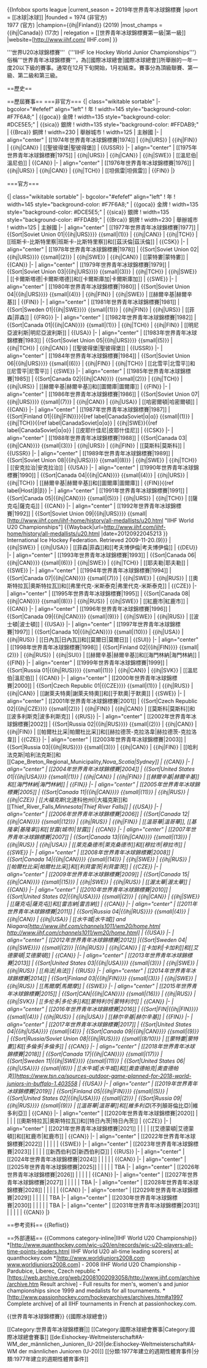 {{Infobox sports league
|current_season = 2019年世界青年冰球錦標賽
|sport = [[冰球|冰球]]
|founded = 1974 (非官方)<br/>1977 (官方)
|champion={{ihj|Finland}} (2019) <!-- When listing new champion, please also update the History paragraph, re number of gold medals and yr. -->
|most_champs = {{ihj|Canada}} (17次)
| relegation = [[世界青年冰球錦標賽第一級|第一級]]
|website=[http://www.iihf.com/ IIHF.com]
}}

'''世界U20冰球錦標賽'''（'''IIHF Ice Hockey World Junior Championships'''）俗稱'''世界青年冰球錦標賽'''，為[[國際冰球總會|國際冰球總會]]所舉辦的一年一度20以下級的賽事。通常在12月下旬開始，1月初結束。賽事分為頂級聯賽、第一級、第二級和第三級。

==歷史==

==歷屆賽事==
===非官方===
{| class="wikitable sortable"
|- bgcolor="#efefef" align="left"
! 年
! width=145 style="background-color: #F7F6A8;" | {{goca}} 金牌
! width=135 style="background-color: #DCE5E5;" | {{sica}} 銀牌
! width=135 style="background-color: #FFDAB9;" | {{Brca}} 銅牌
! width=230 | 舉辦城市
! width=125 | 主辦國
|-
| align="center" | [[1974年世界青年冰球錦標賽|1974]]
| {{ihj|URS}}
| {{ihj|FIN}}
| {{ihj|CAN}}
| [[聖彼得堡|聖彼得堡]]
| {{USSR}}
|-
| align="center" | [[1975年世界青年冰球錦標賽|1975]]
| {{ihj|URS}}
| {{ihj|CAN}}
| {{ihj|SWE}}
| [[溫尼伯|溫尼伯]]
| {{CAN}}
|-
| align="center" | [[1976年世界青年冰球錦標賽|1976]]
| {{ihj|URS}}
| {{ihj|CAN}}
| {{ihj|TCH}}
| [[坦佩雷|坦佩雷]]
| {{FIN}}
|}

===官方===

{| class="wikitable sortable"
|- bgcolor="#efefef" align="left"
! 年
! width=145 style="background-color: #F7F6A8;" | {{goca}} 金牌
! width=135 style="background-color: #DCE5E5;" | {{sica}} 銀牌
! width=135 style="background-color: #FFDAB9;" | {{Brca}} 銅牌
! width=230 | 舉辦城市
! width=125 | 主辦國
|-
| align="center" | [[1977年世界青年冰球錦標賽|1977]]
| {{Sort|Soviet Union 01|{{ihj|URS}}}} {{small|(1)}}
| {{ihj|CAN}}
| {{ihj|TCH}}
| [[班斯卡-比斯特里察|班斯卡-比斯特里察]]和[[茲沃倫|茲沃倫]]
| {{CSK}}
|-
| align="center" | [[1978年世界青年冰球錦標賽|1978]]
| {{Sort|Soviet Union 02|{{ihj|URS}}}} {{small|(2)}}
| {{ihj|SWE}}
| {{ihj|CAN}}
| [[蒙特婁|蒙特婁]]
| {{CAN}}
|-
| align="center" | [[1979年世界青年冰球錦標賽|1979]]
| {{Sort|Soviet Union 03|{{ihj|URS}}}} {{small|(3)}}
| {{ihj|TCH}}
| {{ihj|SWE}}
| [[卡爾斯塔德|卡爾斯塔德]]和[[卡爾斯庫加|卡爾斯庫加]]
| {{SWE}}
|-
| align="center" | [[1980年世界青年冰球錦標賽|1980]]
| {{Sort|Soviet Union 04|{{ihj|URS}}}} {{small|(4)}}
| {{ihj|FIN}}
| {{ihj|SWE}}
| [[赫爾辛基|赫爾辛基]]
| {{FIN}}
|-
| align="center" | [[1981年世界青年冰球錦標賽|1981]]
| {{Sort|Sweden 01|{{ihj|SWE}}}} {{small|(1)}}
| {{ihj|FIN}}
| {{ihj|URS}}
| [[菲森|菲森]]
| {{FRG}}
|-
| align="center" | [[1982年世界青年冰球錦標賽|1982]]
| {{Sort|Canada 01|{{ihj|CAN}}}} {{small|(1)}}
| {{ihj|TCH}}
| {{ihj|FIN}}
| [[明尼亞波利斯|明尼亞波利斯]]
| {{USA}}
|-
| align="center" | [[1983年世界青年冰球錦標賽|1983]]
| {{Sort|Soviet Union 05|{{ihj|URS}}}} {{small|(5)}}
| {{ihj|TCH}}
| {{ihj|CAN}}
| [[聖彼得堡|聖彼得堡]]
| {{USSR}}
|-
| align="center" | [[1984年世界青年冰球錦標賽|1984]]
| {{Sort|Soviet Union 06|{{ihj|URS}}}} {{small|(6)}}
| {{ihj|FIN}}
| {{ihj|TCH}}
| [[北雪平|北雪平]]和[[尼雪平|尼雪平]]
| {{SWE}}
|-
| align="center" | [[1985年世界青年冰球錦標賽|1985]]
| {{Sort|Canada 02|{{ihj|CAN}}}} {{small|(2)}}
| {{ihj|TCH}}
| {{ihj|URS}}
| [[赫爾辛基|赫爾辛基]]和[[圖爾庫|圖爾庫]]
| {{FIN}}
|-
| align="center" | [[1986年世界青年冰球錦標賽|1986]]
| {{Sort|Soviet Union 07|{{ihj|URS}}}} {{small|(7)}}
| {{ihj|CAN}}
| {{ihj|USA}}
| [[哈密爾頓|哈密爾頓]]
| {{CAN}}
|-
| align="center" | [[1987年世界青年冰球錦標賽|1987]]
| {{Sort|Finland 01|{{ihj|FIN}}}}{{ref label|CanadaSoviet|α|α}} {{small|(1)}}
| {{ihj|TCH}}{{ref label|CanadaSoviet|α|α}}
| {{ihj|SWE}}{{ref label|CanadaSoviet|α|α}}
| [[皮耶什佳尼|皮耶什佳尼]]
| {{CSK}}
|-
| align="center" | [[1988年世界青年冰球錦標賽|1988]]
| {{Sort|Canada 03|{{ihj|CAN}}}} {{small|(3)}}
| {{ihj|URS}}
| {{ihj|FIN}}
| [[莫斯科|莫斯科]]
| {{USSR}}
|-
| align="center" | [[1989年世界青年冰球錦標賽|1989]]
| {{Sort|Soviet Union 08|{{ihj|URS}}}} {{small|(8)}}
| {{ihj|SWE}}
| {{ihj|TCH}}
| [[安克拉治|安克拉治]]
| {{USA}}
|-
| align="center" | [[1990年世界青年冰球錦標賽|1990]]
| {{Sort|Canada 04|{{ihj|CAN}}}} {{small|(4)}}
| {{ihj|URS}}
| {{ihj|TCH}}
| [[赫爾辛基|赫爾辛基]]和[[圖爾庫|圖爾庫]]
| {{FIN}}{{ref label|Host|β|β}}
|-
| align="center" | [[1991年世界青年冰球錦標賽|1991]]
| {{Sort|Canada 05|{{ihj|CAN}}}} {{small|(5)}}
| {{ihj|URS}}
| {{ihj|TCH}}
| [[薩克屯|薩克屯]]
| {{CAN}}
|-
| align="center" | [[1992年世界青年冰球錦標賽|1992]]
| {{Sort|Soviet Union 09|{{ihj|URS}}}} {{small|<ref>[http://www.iihf.com/iihf-home/history/all-medallists/u20.html "IIHF World U20 Championships"] {{Wayback|url=http://www.iihf.com/iihf-home/history/all-medallists/u20.html |date=20120922045213 }} International Ice Hockey Federation. Retrieved 2009-11-20.</ref>(9)}}
| {{ihj|SWE}}
| {{ihj|USA}}
| [[菲森|菲森]]和[[考夫博伊倫|考夫博伊倫]]
| {{DEU}}
|-
| align="center" | [[1993年世界青年冰球錦標賽|1993]]
| {{Sort|Canada 06|{{ihj|CAN}}}} {{small|(6)}}
| {{ihj|SWE}}
| {{ihj|TCH}}
| [[耶夫勒|耶夫勒]]
| {{SWE}}
|-
| align="center" | [[1994年世界青年冰球錦標賽|1994]]
| {{Sort|Canada 07|{{ihj|CAN}}}} {{small|(7)}}
| {{ihj|SWE}}
| {{ihj|RUS}}
| [[奧斯特拉瓦|奧斯特拉瓦]]和[[弗里代克-米斯泰克|弗里代克-米斯泰克]]
| {{CZE}}
|-
| align="center" | [[1995年世界青年冰球錦標賽|1995]]
| {{Sort|Canada 08|{{ihj|CAN}}}} {{small|(8)}}
| {{ihj|RUS}}
| {{ihj|SWE}}
| [[紅鹿市|紅鹿市]]
| {{CAN}}
|-
| align="center" | [[1996年世界青年冰球錦標賽|1996]]
| {{Sort|Canada 09|{{ihj|CAN}}}} {{small|(9)}}
| {{ihj|SWE}}
| {{ihj|RUS}}
| [[波士頓|波士頓]]
| {{USA}}
|-
| align="center" | [[1997年世界青年冰球錦標賽|1997]]
| {{Sort|Canada 10|{{ihj|CAN}}}} {{small|(10)}}
| {{ihj|USA}}
| {{ihj|RUS}}
| [[日內瓦|日內瓦]]和[[莫爾日|莫爾日]]
| {{SUI}}
|-
| align="center" | [[1998年世界青年冰球錦標賽|1998]]
| {{Sort|Finland 02|{{ihj|FIN}}}} {{small|(2)}}
| {{ihj|RUS}}
| {{ihj|SUI}}
| [[赫爾辛基|赫爾辛基]]和[[海門林納|海門林納]]
| {{FIN}}
|-
| align="center" | [[1999年世界青年冰球錦標賽|1999]]
| {{Sort|Russia 01|{{ihj|RUS}}}} {{small|(1)}}
| {{ihj|CAN}}
| {{ihj|SVK}}
| [[溫尼伯|溫尼伯]]
| {{CAN}}
|-
| align="center" | [[2000年世界青年冰球錦標賽|2000]]
| {{Sort|Czech Republic 01|{{CZE}}}} {{small|(1)}}
| {{ihj|RUS}}
| {{ihj|CAN}}
| [[謝萊夫特奧|謝萊夫特奧]]和[[于默奧|于默奧]]
| {{SWE}}
|-
| align="center" | [[2001年世界青年冰球錦標賽|2001]]
| {{Sort|Czech Republic 02|{{ihj|CZE}}}} {{small|(2)}}
| {{ihj|FIN}}
| {{ihj|CAN}}
| [[莫斯科|莫斯科]]和[[波多利斯克|波多利斯克]]
| {{RUS}}
|-
| align="center" | [[2002年世界青年冰球錦標賽|2002]]
| {{Sort|Russia 02|{{ihj|RUS}}}} {{small|(2)}}
| {{ihj|CAN}}
| {{ihj|FIN}}
| [[帕爾杜比采|帕爾杜比采]]和[[赫拉德茨-克拉洛韋|赫拉德茨-克拉洛韋]]
| {{CZE}}
|-
| align="center" | [[2003年世界青年冰球錦標賽|2003]]
| {{Sort|Russia 03|{{ihj|RUS}}}} {{small|(3)}}
| {{ihj|CAN}}
| {{ihj|FIN}}
| [[哈利法克斯|哈利法克斯]]和[[Cape_Breton_Regional_Municipality,_Nova_Scotia|Sydney]]
| {{CAN}}
|-
| align="center" | [[2004年世界青年冰球錦標賽|2004]]
| {{Sort|United States 01|{{ihj|USA}}}} {{small|(1)}}
| {{ihj|CAN}}
| {{ihj|FIN}}
| [[赫爾辛基|赫爾辛基]]和[[海門林納|海門林納]]
| {{FIN}}
|-
| align="center" | [[2005年世界青年冰球錦標賽|2005]]
| {{Sort|Canada 11|{{ihj|CAN}}}} {{small|(11)}}
| {{ihj|RUS}}
| {{ihj|CZE}}
| [[大福克斯_(北達科他州)|大福克斯]]和[[Thief_River_Falls,_Minnesota|Thief River Falls]]
| {{USA}}
|-
| align="center" | [[2006年世界青年冰球錦標賽|2006]]
| {{Sort|Canada 12|{{ihj|CAN}}}} {{small|(12)}}
| {{ihj|RUS}}
| {{ihj|FIN}}
| [[溫哥華|溫哥華]], [[基隆拿|基隆拿]]和[[甘露(城市)|甘露]]
| {{CAN}}
|-
| align="center" | [[2007年世界青年冰球錦標賽|2007]]
| {{Sort|Canada 13|{{ihj|CAN}}}} {{small|(13)}}
| {{ihj|RUS}}
| {{ihj|USA}}
| [[萊克桑德市|萊克桑德市]]和[[穆拉市|穆拉市]]
| {{SWE}}
|-
| align="center" | [[2008年世界青年冰球錦標賽|2008]]
| {{Sort|Canada 14|{{ihj|CAN}}}} {{small|(14)}}
| {{ihj|SWE}}
| {{ihj|RUS}}
| [[帕爾杜比采|帕爾杜比采]]和[[利貝雷茨|利貝雷茨]]
| {{CZE}}
|-
| align="center" | [[2009年世界青年冰球錦標賽|2009]]
| {{Sort|Canada 15|{{ihj|CAN}}}} {{small|(15)}}
| {{ihj|SWE}}
| {{ihj|RUS}}
| [[渥太華|渥太華]]
| {{CAN}}
|-
| align="center" | [[2010年世界青年冰球錦標賽|2010]]
| {{Sort|United States 02|{{ihj|USA}}}} {{small|(2)}}
| {{ihj|CAN}}
| {{ihj|SWE}}
| [[薩克屯|薩克屯]]和[[雷吉納|雷吉納]]
| {{CAN}}
|-
| align="center" | [[2011年世界青年冰球錦標賽|2011]]
| {{Sort|Russia 04|{{ihj|RUS}}}} {{small|(4)}}
| {{ihj|CAN}}
| {{ihj|USA}}
| [[水牛城|水牛城]] and Niagara<ref>[http://www.iihf.com/channels1011/wm20/home.html http://www.iihf.com/channels1011/wm20/home.html]</ref>
| {{USA}}
|-
| align="center" | [[2012年世界青年冰球錦標賽|2012]]
|{{Sort|Sweden 04|{{ihj|SWE}}}} {{small|(2)}}
|{{ihj|RUS}}
| {{ihj|CAN}}
| [[卡加利|卡加利]]和[[艾德蒙頓|艾德蒙頓]]
| {{CAN}}
|-
| align="center" | [[2013年世界青年冰球錦標賽|2013]]
| {{Sort|United States 03|{{ihj|USA}}}} {{small|(3)}}
| {{ihj|SWE}}
| {{ihj|RUS}}
| [[烏法|烏法]]
| {{RUS}}
|-
| align="center" | [[2014年世界青年冰球錦標賽|2014]]
| {{Sort|Finland 03|{{ihj|FIN}}}} {{small|(3)}}
| {{ihj|SWE}}
| {{ihj|RUS}}
| [[馬爾摩|馬爾摩]]
| {{SWE}}
|-
| align="center" | [[2015年世界青年冰球錦標賽|2015]]
| {{Sort|CAN|{{ihj|CAN}}}} {{small|(16)}}
| {{ihj|RUS}}
| {{ihj|SVK}}
| [[多伦多|多伦多]]和[[蒙特利尔|蒙特利尔]]
| {{CAN}}
|-
| align="center" | [[2016年世界青年冰球錦標賽|2016]]
| {{Sort|FIN|{{ihj|FIN}}}} {{small|(4)}}
| {{ihj|RUS}}
| {{ihj|USA}}
| [[赫尔辛基|赫尔辛基]]
| {{FIN}}
|-
| align="center" | [[2017年世界青年冰球錦標賽|2017]]
| {{Sort|United States 04|{{ihj|USA}}}} {{small|(4)}}
| {{Sort|Canada 09|{{ihj|CAN}}}} {{small|(9)}}
| {{Sort|Russia/Soviet Union 08|{{ihj|RUS}}}} {{small|(8/10)}}
| [[蒙特婁|蒙特婁]]和[[多倫多|多倫多]]
| {{CAN}}
|-
| align="center" | [[2018年世界青年冰球錦標賽|2018]]
| {{Sort|Canada 17|{{ihj|CAN}}}} {{small|(17)}}
| {{Sort|Sweden 11|{{ihj|SWE}}}} {{small|(11)}}
| {{Sort|United States 06|{{ihj|USA}}}} {{small|(6)}}
| [[水牛城|水牛城]]和[[奧查德帕克|奧查德帕克]]<ref name=tsnralph>https://www.tsn.ca/sources-outdoor-game-planned-for-2018-world-juniors-in-buffalo-1.403558</ref>
| {{USA}}
|-
| align="center" | [[2019年世界青年冰球錦標賽|2019]]
| {{Sort|Finland 05|{{ihj|FIN}}}} {{small|(5)}}
| {{Sort|United States 02|{{ihj|USA}}}} {{small|(2)}}
| {{Sort|Russia 09|{{ihj|RUS}}}} {{small|(9)}}
| [[溫哥華|溫哥華]]和[[維多利亞_(不列顛哥倫比亞)|維多利亞]]
| {{CAN}}
|-
| align="center" | [[2020年世界青年冰球錦標賽|2020]]
|
|
|
| [[奧斯特拉瓦|奧斯特拉瓦]]和[[特日內茨|特日內茨]]
| {{CZE}}
|-
| align="center" | [[2021年世界青年冰球錦標賽|2021]]
|
|
|
| [[艾德蒙頓|艾德蒙頓]]和[[紅鹿市|紅鹿市]]
| {{CAN}}
|-
| align="center" | [[2022年世界青年冰球錦標賽|2022]]
|
|
|
| 
| {{SWE}}
|-
| align="center" | [[2023年世界青年冰球錦標賽|2023]]
|
|
|
| [[新西伯利亞|新西伯利亞]]
| {{RUS}}
|-
| align="center" | [[2024年世界青年冰球錦標賽|2024]]
|
|
|
| 
| {{CAN}}
|-
| align="center" | [[2025年世界青年冰球錦標賽|2025]]
|
|
|
| 
| TBA
|-
| align="center" | [[2026年世界青年冰球錦標賽|2026]]
|
|
|
| 
| {{CAN}}
|-
| align="center" | [[2027年世界青年冰球錦標賽|2027]]
|
|
|
| 
| TBA
|-
| align="center" | [[2028年世界青年冰球錦標賽|2028]]
|
|
|
| 
| {{CAN}}
|-
| align="center" | [[2029年世界青年冰球錦標賽|2029]]
|
|
|
| 
| TBA
|-
| align="center" | [[2030年世界青年冰球錦標賽|2030]]
|
|
|
| 
| TBA
|-
| align="center" | [[2031年世界青年冰球錦標賽|2031]]
|
|
|
| 
| {{CAN}}
|}

==参考资料==
{{Reflist}}


==外部連結==
{{Commons category-inline|IIHF World U20 Championship}}
*[http://www.quanthockey.com/wjc-u20/en/records/wjc-u20-players-all-time-points-leaders.html IIHF World U20 all-time leading scorers] at quanthockey.com
*[http://www.worldjuniors2008.com www.worldjuniors2008.com] - 2008 IIHF World U20 Championship - Pardubice, Liberec, Czech republic
*[https://web.archive.org/web/20081002093058/http://www.iihf.com/archive/archive.htm Result archive] - Full results for men's, women's and junior championships since 1999 and medalists for all tournaments.
*[http://www.passionhockey.com/hockeyarchives/archives.htm#a1997 Complete archive] of all IIHF tournaments in French at passionhockey.com.

{{世界青年冰球錦標賽}}
{{國際冰球總會}}

[[Category:世界青年冰球錦標賽|]]
[[Category:國際冰球總會賽事|Category:國際冰球總會賽事]]
[[de:Eishockey-Weltmeisterschaft#A-WM_der_männlichen_Junioren_(U-20)|de:Eishockey-Weltmeisterschaft#A-WM der männlichen Junioren (U-20)]]
[[分類:1977年建立的週期性體育事件|分類:1977年建立的週期性體育事件]]